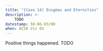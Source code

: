 ```yaml
---
title: "[Case 14] Enigmas and Eternities"
description: >-
    TODO
datestamp: 50-06-03/00
when: AC50 Vis 03
---
```


Positive things happened. TODO
